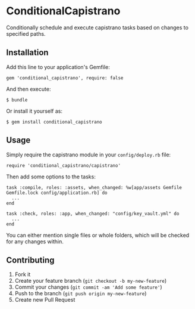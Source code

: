 # ConditionalCapistrano

Conditionally schedule and execute capistrano tasks based on changes to
specified paths.

## Installation

Add this line to your application's Gemfile:

    gem 'conditional_capistrano', require: false

And then execute:

    $ bundle

Or install it yourself as:

    $ gem install conditional_capistrano

## Usage

Simply require the capistrano module in your `config/deploy.rb` file:

    require 'conditional_capistrano/capistrano'

Then add some options to the tasks:

    task :compile, roles: :assets, when_changed: %w[app/assets Gemfile Gemfile.lock config/application.rb] do
      ...
    end

    task :check, roles: :app, when_changed: "config/key_vault.yml" do
      ...
    end

You can either mention single files or whole folders, which will be checked for any
changes within.

## Contributing

1. Fork it
2. Create your feature branch (`git checkout -b my-new-feature`)
3. Commit your changes (`git commit -am 'Add some feature'`)
4. Push to the branch (`git push origin my-new-feature`)
5. Create new Pull Request
